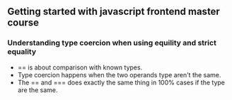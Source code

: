 ## Getting started with javascript frontend master course

### Understanding type coercion when using equility and strict equality

- == is about comparison with known types.
- Type coercion happens when the two operands type aren't the same.
- The == and === does exactly the same thing in 100% cases if the type are the same.
